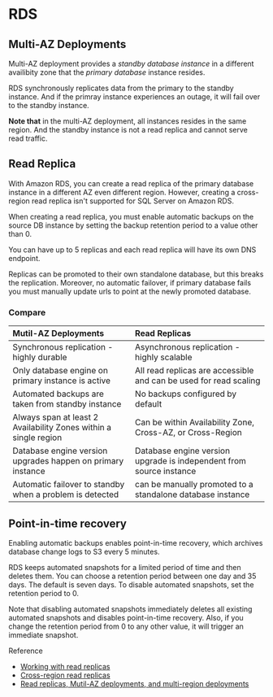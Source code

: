 # RDS

## Multi-AZ Deployments

Multi-AZ deployment provides a *standby database instance* in a different availibity zone that the *primary database* instance resides.

RDS synchronously replicates data from the primary to the standby instance. And if the primray instance experiences an outage, it will fail over to the standby instance. 

**Note that** in the multi-AZ deployment, all instances resides in the same region. And the standby instance is not a read replica and cannot serve read traffic.

## Read Replica

With Amazon RDS, you can create a read replica of the primary database instance in a different AZ even different region.
However, creating a cross-region read replica isn't supported for SQL Server on Amazon RDS.

When creating a read replica, you must enable automatic backups on the source DB instance by setting the backup retention period to
a value other than 0.

You can have up to 5 replicas and each read replica will have its own DNS endpoint.

Replicas can be promoted to their own standalone database, but this breaks the replication. 
Moreover, no automatic failover, if primary database fails you must manually update urls to point at the newly promoted database.

### Compare

| Mutil-AZ Deployments                                             | Read Replicas                                                       |
| :---                                                             | :---                                                                |
| Synchronous replication - highly durable                         | Asynchronous replication - highly scalable                          |
| Only database engine on primary instance is active               | All read replicas are accessible and can be used for read scaling   |
| Automated backups are taken from standby instance                | No backups configured by default                                    |
| Always span at least 2 Availability Zones within a single region | Can be within Availability Zone, Cross-AZ, or Cross-Region          |
| Database engine version upgrades happen on primary instance      | Database engine version upgrade is independent from source instance |
| Automatic failover to standby when a problem is detected         | can be manually promoted to a standalone database instance          |

## Point-in-time recovery

Enabling automatic backups enables point-in-time recovery, which archives database change logs to S3 every 5 minutes.

RDS keeps automated snapshots for a limited period of time and then deletes them. You can choose a retention period between one day and 35 days. 
The default is seven days. To disable automated snapshots, set the retention period to 0. 


Note that disabling automated snapshots immediately deletes all existing automated snapshots and disables point-in-time recovery. Also, if you change the retention period from 0 to any other value, it will trigger an immediate snapshot.


Reference

- [Working with read replicas](https://docs.aws.amazon.com/AmazonRDS/latest/UserGuide/USER_ReadRepl.html)
- [Cross-region read replicas](https://docs.aws.amazon.com/AmazonRDS/latest/UserGuide/USER_ReadRepl.XRgn.html)
- [Read replicas, Mutil-AZ deployments, and multi-region deployments](https://aws.amazon.com/rds/features/read-replicas/)


